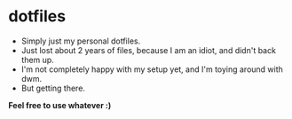# dotfiles
- Simply just my personal dotfiles.
- Just lost about 2 years of files, because I am an idiot, and didn't back them up.
- I'm not completely happy with my setup yet, and I'm toying around with dwm.
- But getting there.

**Feel free to use whatever :)**
